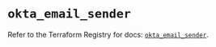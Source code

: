 # `okta_email_sender`

Refer to the Terraform Registry for docs: [`okta_email_sender`](https://registry.terraform.io/providers/okta/okta/4.13.1/docs/resources/email_sender).
